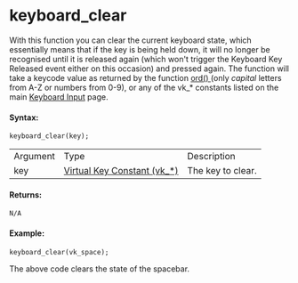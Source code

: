 # keyboard_clear

With this function you can clear the current keyboard state, which
essentially means that if the key is being held down, it will no longer
be recognised until it is released again (which won't trigger the
Keyboard Key Released event either on this occasion) and pressed
again. The function will take a keycode value as returned by the
function [ ord() ](../../Strings/ord) (only *capital* letters from
A-Z or numbers from 0-9), or any of the vk\_\* constants listed on the
main [Keyboard Input](Keyboard_Input) page.

#### **Syntax:**

``` gml
keyboard_clear(key);
```

|          |                                                                                                                                 |                   |
|----------|---------------------------------------------------------------------------------------------------------------------------------|-------------------|
| Argument | Type                                                                                                                            | Description       |
| key      |  [Virtual Key Constant (vk\_\*)](../../../../../GameMaker_Language/GML_Reference/Game_Input/Keyboard_Input/Keyboard_Input)  | The key to clear. |

#### **Returns:**

``` gml
N/A
```

#### **Example:**

``` gml
keyboard_clear(vk_space);
```

The above code clears the state of the spacebar.
